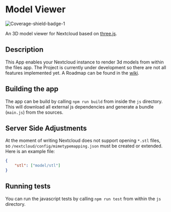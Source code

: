 # Model Viewer

![Coverage-shield-badge-1](https://img.shields.io/badge/Coverage-28.57%25-red.svg)

An 3D model viewer for Nextcloud based on [three.js](https://threejs.org/).

## Description

This App enables your Nextcloud instance to render 3d models from within the files app. The Project is currently under development so there are not all features implemented yet. A Roadmap can be found in the [wiki](https://github.com/tgru/modelviewer/wiki/Roadmap).

## Building the app

The app can be build by calling `npm run build` from inside the `js` directory. This will download all external js dependencies and generate a bundle (`main.js`) from the sources. 

## Server Side Adjustments

At the moment of writing Nextcloud does not support opening `*.stl` files, so `/nextcloud/config/mimetypemapping.json` must be created or extended. Here is an example file:

```json
{
	"stl": ["model/stl"]
}
```

## Running tests

You can run the javascript tests by calling `npm run test` from within the `js` directory.